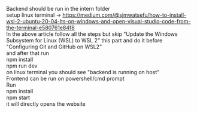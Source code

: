 Backend should be run in the intern folder<br/>
setup linux terminal ->  https://medium.com/@sjmwatsefu/how-to-install-wsl-2-ubuntu-20-04-lts-on-windows-and-open-visual-studio-code-from-the-terminal-e580761e84f8 <br/>
In the above article follow all the steps but skip "Update the Windows Subsystem for Linux (WSL) to WSL 2" this part and do it before "Configuring Git and GitHub on WSL2"<br/>
and after that run <br/>
 npm install <br/>
 npm run dev <br/>
on linux terminal you should see "backend is running on host"<br/>
Frontend can be run on powershell/cmd prompt<br/>
Run <br/>
 npm install<br/>
 npm start <br/>
it will directly opens the website<br/>
